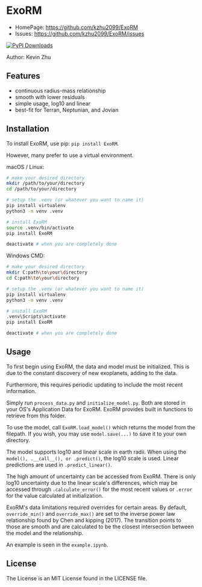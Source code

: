 # ExoRM

- HomePage: https://github.com/kzhu2099/ExoRM
- Issues: https://github.com/kzhu2099/ExoRM/issues

[![PyPI Downloads](https://static.pepy.tech/badge/ExoRM)](https://pepy.tech/projects/ExoRM)

Author: Kevin Zhu

## Features

- continuous radius-mass relationship
- smooth with lower residuals
- simple usage, log10 and linear
- best-fit for Terran, Neptunian, and Jovian

## Installation

To install ExoRM, use pip: ```pip install ExoRM```.

However, many prefer to use a virtual environment.

macOS / Linux:

```sh
# make your desired directory
mkdir /path/to/your/directory
cd /path/to/your/directory

# setup the .venv (or whatever you want to name it)
pip install virtualenv
python3 -m venv .venv

# install ExoRM
source .venv/bin/activate
pip install ExoRM

deactivate # when you are completely done
```

Windows CMD:

```sh
# make your desired directory
mkdir C:path\to\your\directory
cd C:path\to\your\directory

# setup the .venv (or whatever you want to name it)
pip install virtualenv
python3 -m venv .venv

# install ExoRM
.venv\Scripts\activate
pip install ExoRM

deactivate # when you are completely done
```

## Usage

To first begin using ExoRM, the data and model must be initialized. This is due to the constant discovery of new exoplanets, adding to the data.

Furthermore, this requires periodic updating to include the most recent information.

Simply run `process_data.py` and `initialize_model.py`. Both are stored in your OS's Application Data for ExoRM. ExoRM provides built in functions to retrieve from this folder.

To use the model, call `ExoRM.load_model()` which returns the model from the filepath. If you wish, you may use `model.save(...)` to save it to your own directory.

The model supports log10 and linear scale in earth radii. When using the `model(), .__call__(), or .predict()`, the log10 scale is used. Linear predictions are used in `.predict_linear()`.

The high amount of uncertainty can be accessed from ExoRM. There is only log10 uncertainty due to the linear scale's differences, which may be accessed through `.calculate_error()` for the most recent values or `.error` for the value calculated at initialization.

ExoRM's data limitations required overrides for certain areas. By default, `override_min()` and `override_max()` are set to the inverse power law relationship found by Chen and kipping (2017). The transition points to those are smooth and are calculated to be the closest intersection between the model and the relationship.

An example is seen in the `example.ipynb`.

## License

The License is an MIT License found in the LICENSE file.